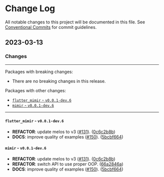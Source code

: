 # Change Log

All notable changes to this project will be documented in this file.
See [Conventional Commits](https://conventionalcommits.org) for commit guidelines.

## 2023-03-13

### Changes

---

Packages with breaking changes:

 - There are no breaking changes in this release.

Packages with other changes:

 - [`flutter_mimir` - `v0.0.1-dev.6`](#flutter_mimir---v001-dev6)
 - [`mimir` - `v0.0.1-dev.6`](#mimir---v001-dev6)

---

#### `flutter_mimir` - `v0.0.1-dev.6`

 - **REFACTOR**: update melos to v3 ([#131](https://github.com/GregoryConrad/mimir/issues/131)). ([0c6c2b8b](https://github.com/GregoryConrad/mimir/commit/0c6c2b8ba013ec6e56e869d498e246cce3cf923b))
 - **DOCS**: improve quality of examples ([#150](https://github.com/GregoryConrad/mimir/issues/150)). ([5bcbf664](https://github.com/GregoryConrad/mimir/commit/5bcbf664d7e1ac361e3fb6554eb6553a75cfca81))

#### `mimir` - `v0.0.1-dev.6`

 - **REFACTOR**: update melos to v3 ([#131](https://github.com/GregoryConrad/mimir/issues/131)). ([0c6c2b8b](https://github.com/GregoryConrad/mimir/commit/0c6c2b8ba013ec6e56e869d498e246cce3cf923b))
 - **REFACTOR**: switch API to use proper OOP. ([66a2846a](https://github.com/GregoryConrad/mimir/commit/66a2846a6f88fd48f57a5c7002aacdbdbdeb0e1d))
 - **DOCS**: improve quality of examples ([#150](https://github.com/GregoryConrad/mimir/issues/150)). ([5bcbf664](https://github.com/GregoryConrad/mimir/commit/5bcbf664d7e1ac361e3fb6554eb6553a75cfca81))

